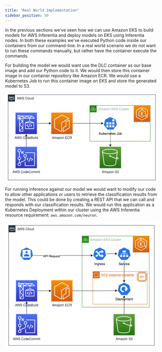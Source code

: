 ```yaml
---
title: "Real World Implementation"
sidebar_position: 50
---
```


In the previous sections we've seen how we can use Amazon EKS to build models for AWS Inferentia and deploy models on EKS using Inferentia nodes. In both these examples we've executed Python code inside our containers from our command-line. In a real world scenario we do not want to run these commands manually, but rather have the container execute the commands.

For building the model we would want use the DLC container as our base image and add our Python code to it. We would then store this container image in our container repository like Amazon ECR. We would use a Kubernetes Job to run this container image on EKS and store the generated model to S3.

![Build Model](./assets/CreateModel.png)

For running inference against our model we would want to modify our code to allow other applications or users to retrieve the classification results from the model. This could be done by creating a REST API that we can call and responds with our classification results. We would run this application as a Kubernetes Deployment within our cluster using the AWS Inferentia resource requirement: `aws.amazon.com/neuron`.

![Inference Model](./assets/Inference.png)

